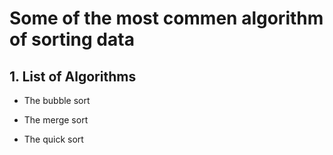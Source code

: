 # Some of the most commen algorithm of sorting data
## 1. List of Algorithms
- The bubble sort

- The merge sort

- The quick sort




